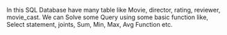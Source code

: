 In this SQL Database have many table like
Movie, director, rating, reviewer, movie_cast.
We can Solve some Query using some basic function like,
Select statement,
joints,
Sum, Min, Max, Avg Function etc.

